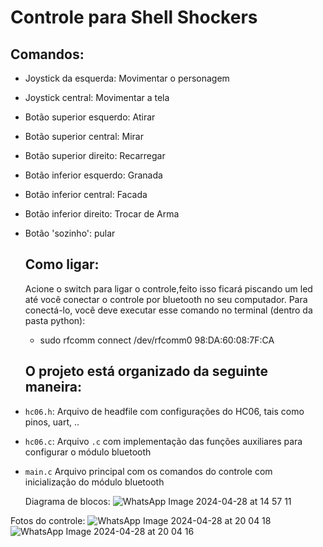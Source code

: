 # Controle para Shell Shockers

## Comandos:
- Joystick da esquerda: Movimentar o personagem
- Joystick central: Movimentar a tela
- Botão superior esquerdo: Atirar
- Botão superior central: Mirar
- Botão superior direito: Recarregar
- Botão inferior esquerdo: Granada
- Botão inferior central: Facada
- Botão inferior direito: Trocar de Arma
- Botão 'sozinho': pular

  ## Como ligar:
  Acione o switch para ligar o controle,feito isso ficará piscando um led até você conectar o controle por bluetooth no seu computador. Para conectá-lo, você deve executar esse comando no terminal (dentro da pasta python):
  - sudo rfcomm connect /dev/rfcomm0 98:DA:60:08:7F:CA
 
  ## O projeto está organizado da seguinte maneira:

- `hc06.h`: Arquivo de headfile com configurações do HC06, tais como pinos, uart, ..
- `hc06.c`: Arquivo `.c` com implementação das funções auxiliares para configurar o módulo bluetooth
- `main.c` Arquivo principal com os comandos do controle com inicialização do módulo bluetooth

  Diagrama de blocos:
![WhatsApp Image 2024-04-28 at 14 57 11](https://github.com/insper-classroom/24a-emb-aps-2-olivieri-miele/assets/103431278/c8902b30-f1b1-4bce-b543-e6eb5e8ffcbb)

Fotos do controle:
![WhatsApp Image 2024-04-28 at 20 04 18](https://github.com/insper-classroom/24a-emb-aps-2-olivieri-miele/assets/103431278/216664e9-ab3c-4448-86b6-7e8038c676f0)
![WhatsApp Image 2024-04-28 at 20 04 16](https://github.com/insper-classroom/24a-emb-aps-2-olivieri-miele/assets/103431278/739282eb-eb0a-4b5e-96ee-6966a5e8d407)
